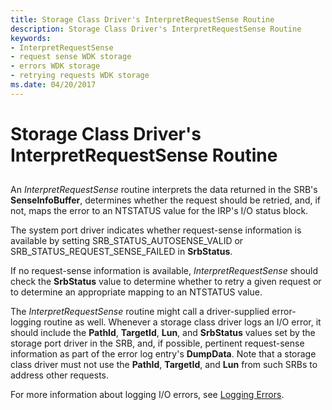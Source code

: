 ```yaml
---
title: Storage Class Driver's InterpretRequestSense Routine
description: Storage Class Driver's InterpretRequestSense Routine
keywords:
- InterpretRequestSense
- request sense WDK storage
- errors WDK storage
- retrying requests WDK storage
ms.date: 04/20/2017
---
```


# Storage Class Driver's InterpretRequestSense Routine


## <span id="ddk_storage_class_drivers_interpretrequestsense_routine_kg"></span><span id="DDK_STORAGE_CLASS_DRIVERS_INTERPRETREQUESTSENSE_ROUTINE_KG"></span>


An *InterpretRequestSense* routine interprets the data returned in the SRB's **SenseInfoBuffer**, determines whether the request should be retried, and, if not, maps the error to an NTSTATUS value for the IRP's I/O status block.

The system port driver indicates whether request-sense information is available by setting SRB\_STATUS\_AUTOSENSE\_VALID or SRB\_STATUS\_REQUEST\_SENSE\_FAILED in **SrbStatus**.

If no request-sense information is available, *InterpretRequestSense* should check the **SrbStatus** value to determine whether to retry a given request or to determine an appropriate mapping to an NTSTATUS value.

The *InterpretRequestSense* routine might call a driver-supplied error-logging routine as well. Whenever a storage class driver logs an I/O error, it should include the **PathId**, **TargetId**, **Lun**, and **SrbStatus** values set by the storage port driver in the SRB, and, if possible, pertinent request-sense information as part of the error log entry's **DumpData**. Note that a storage class driver must not use the **PathId**, **TargetId**, and **Lun** from such SRBs to address other requests.

For more information about logging I/O errors, see [Logging Errors](../kernel/logging-errors.md).

 

